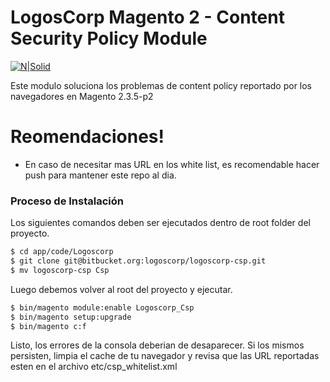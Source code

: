 # LogosCorp Magento 2 - Content Security Policy Module

[![N|Solid](https://cdn.logoscorp.com/logos/logo_logoscorp_color.svg)](https://www.logoscorp.com)

Este modulo soluciona los problemas de content policy reportado por los navegadores en  Magento 2.3.5-p2

# Reomendaciones!

  - En caso de necesitar mas URL en los white list, es recomendable hacer push para mantener este repo al dia.
  
### Proceso de Instalación

Los siguientes comandos deben ser ejecutados dentro de root folder del proyecto.

```sh
$ cd app/code/Logoscorp
$ git clone git@bitbucket.org:logoscorp/logoscorp-csp.git
$ mv logoscorp-csp Csp
```

Luego debemos volver al root del proyecto y ejecutar.

```sh
$ bin/magento module:enable Logoscorp_Csp
$ bin/magento setup:upgrade
$ bin/magento c:f
```

Listo, los errores de la consola deberian de desaparecer. Si los mismos persisten, limpia el cache de tu navegador y revisa que las URL reportadas esten en el archivo etc/csp_whitelist.xml
